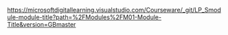 https://microsoftdigitallearning.visualstudio.com/Courseware/_git/LP_Smodule-module-title?path=%2FModules%2FM01-Module-Title&version=GBmaster